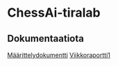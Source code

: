 # ChessAi-tiralab

## Dokumentaatiota
[Määrittelydokumentti](Documentation/Määrittelydokumentti.md)
[Viikkoraportti1](Documentation/viikkoraportti1.md)
